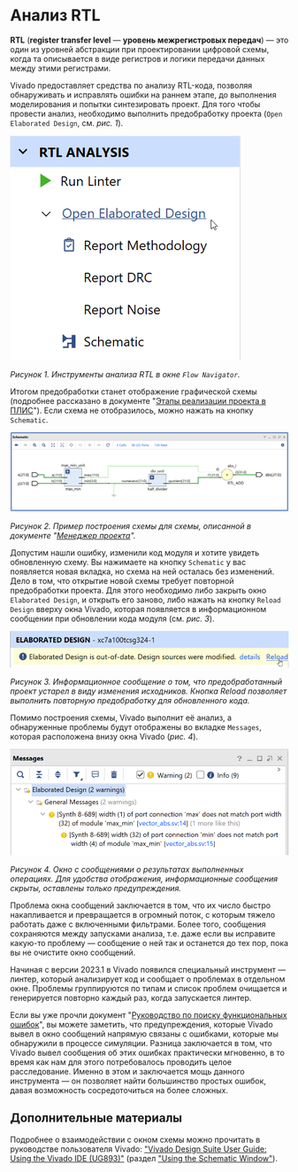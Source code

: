 # Анализ RTL

**RTL** (**register transfer level** — **уровень межрегистровых передач**) — это один из уровней абстракции при проектировании цифровой схемы, когда та описывается в виде регистров и логики передачи данных между этими регистрами.

Vivado предоставляет средства по анализу RTL-кода, позволяя обнаруживать и исправлять ошибки на раннем этапе, до выполнения моделирования и попытки синтезировать проект. Для того чтобы провести анализ, необходимо выполнить предобработку проекта (`Open Elaborated Design`, см. _рис. 1_).

![../.pic/Vivado%20Basics/06.%20RTL%20Analysis/fig_1.png](../.pic/Vivado%20Basics/06.%20RTL%20Analysis/fig_1.png)

_Рисунок 1. Инструменты анализа RTL в окне `Flow Navigator`._

Итогом предобработки станет отображение графической схемы (подробнее рассказано в документе "[Этапы реализации проекта в ПЛИС](../Introduction/Implementation%20steps.md)"). Если схема не отобразилось, можно нажать на кнопку `Schematic`.

![../.pic/Vivado%20Basics/06.%20RTL%20Analysis/fig_2.png](../.pic/Vivado%20Basics/06.%20RTL%20Analysis/fig_2.png)

_Рисунок 2. Пример построения схемы для схемы, описанной в документе "[Менеджер проекта](./03.%20Project%20manager.md)"._

Допустим нашли ошибку, изменили код модуля и хотите увидеть обновленную схему. Вы нажимаете на кнопку `Schematic` у вас появляется новая вкладка, но схема на ней осталась без изменений. Дело в том, что открытие новой схемы требует повторной предобработки проекта. Для этого необходимо либо закрыть окно `Elaborated Design`, и открыть его заново, либо нажать на кнопку `Reload Design` вверху окна Vivado, которая появляется в информационном сообщении при обновлении кода модуля (см. _рис. 3_).

![../.pic/Vivado%20Basics/06.%20RTL%20Analysis/fig_3.png](../.pic/Vivado%20Basics/06.%20RTL%20Analysis/fig_3.png)

_Рисунок 3. Информационное сообщение о том, что предобработанный проект устарел в виду изменения исходников. Кнопка Reload позволяет выполнить повторную предобработку для обновленного кода._

Помимо построения схемы, Vivado выполнит её анализ, а обнаруженные проблемы будут отображены во вкладке `Messages`, которая расположена внизу окна Vivado (_рис. 4_).

![../.pic/Vivado%20Basics/06.%20RTL%20Analysis/fig_4.png](../.pic/Vivado%20Basics/06.%20RTL%20Analysis/fig_4.png)

_Рисунок 4. Окно с сообщениями о результатах выполненных операциях. Для удобства отображения, информационные сообщения скрыты, оставлены только предупреждения._

Проблема окна сообщений заключается в том, что их число быстро накапливается и превращается в огромный поток, с которым тяжело работать даже с включенными фильтрами. Более того, сообщения сохраняются между запусками анализа, т.е. даже если вы исправите какую-то проблему — сообщение о ней так и останется до тех пор, пока вы не очистите окно сообщений.

Начиная с версии 2023.1 в Vivado появился специальный инструмент — линтер, который анализирует код и сообщает о проблемах в отдельном окне. Проблемы группируются по типам и список проблем очищается и генерируется повторно каждый раз, когда запускается линтер.

Если вы уже прочли документ "[Руководство по поиску функциональных ошибок](./05.%20Bug%20hunting.md)", вы можете заметить, что предупреждения, которые Vivado вывел в окно сообщений напрямую связаны с ошибками, которые мы обнаружили в процессе симуляции. Разница заключается в том, что Vivado вывел сообщения об этих ошибках практически мгновенно, в то время как нам для этого потребовалось проводить целое расследование. Именно в этом и заключается мощь данного инструмента — он позволяет найти большинство простых ошибок, давая возможность сосредоточиться на более сложных.

## Дополнительные материалы

Подробнее о взаимодействии с окном схемы можно прочитать в руководстве пользователя Vivado: ["Vivado Design Suite User Guide: Using the Vivado IDE (UG893)"](https://docs.xilinx.com/r/en-US/ug893-vivado-ide) (раздел ["Using the Schematic Window"](https://docs.xilinx.com/r/en-US/ug893-vivado-ide/Using-the-Schematic-Window)).
